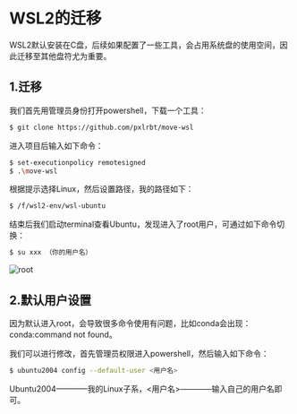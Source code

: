 # WSL2的迁移

WSL2默认安装在C盘，后续如果配置了一些工具，会占用系统盘的使用空间，因此迁移至其他盘符尤为重要。



## 1.迁移

我们首先用管理员身份打开powershell，下载一个工具：

```bash
$ git clone https://github.com/pxlrbt/move-wsl
```

进入项目后输入如下命令：

```bash
$ set-executionpolicy remotesigned
$ .\move-wsl
```

根据提示选择Linux，然后设置路径，我的路径如下：

```bash
$ /f/wsl2-env/wsl-ubuntu
```

结束后我们启动terminal查看Ubuntu，发现进入了root用户，可通过如下命令切换：

```bash
$ su xxx （你的用户名）
```

![root](https://github.com/zihan987/wsl2-config/blob/main/image/root.png)



## 2.默认用户设置

因为默认进入root，会导致很多命令使用有问题，比如conda会出现：conda:command not found。

我们可以进行修改，首先管理员权限进入powershell，然后输入如下命令：

```bash
$ ubuntu2004 config --default-user <用户名>
```

Ubuntu2004————我的Linux子系，<用户名>————输入自己的用户名即可。
